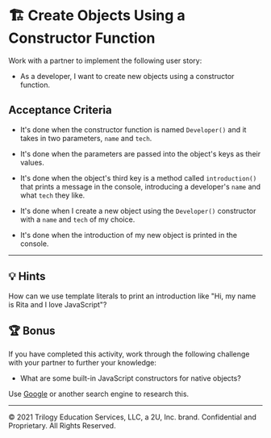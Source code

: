 # 🏗️ Create Objects Using a Constructor Function

Work with a partner to implement the following user story:

- As a developer, I want to create new objects using a constructor function.

## Acceptance Criteria

- It's done when the constructor function is named `Developer()` and it takes in two parameters, `name` and `tech`.

- It's done when the parameters are passed into the object's keys as their values.

- It's done when the object's third key is a method called `introduction()` that prints a message in the console, introducing a developer's `name` and what `tech` they like.

- It's done when I create a new object using the `Developer()` constructor with a `name` and `tech` of my choice.

- It's done when the introduction of my new object is printed in the console.

---

## 💡 Hints

How can we use template literals to print an introduction like "Hi, my name is Rita and I love JavaScript"?

## 🏆 Bonus

If you have completed this activity, work through the following challenge with your partner to further your knowledge:

- What are some built-in JavaScript constructors for native objects?

Use [Google](https://www.google.com) or another search engine to research this.

---

© 2021 Trilogy Education Services, LLC, a 2U, Inc. brand. Confidential and Proprietary. All Rights Reserved.
